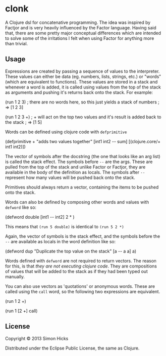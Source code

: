 # clonk

A Clojure dsl for concatenative programming. The idea was inspired by Factjor and is very heavily influenced by the Factor language. Having said that, there are some pretty major conceptual differences which are intended to solve some of the irritations I felt when using Factor for anything more than trivial.

## Usage

Expressions are created by passing a sequence of values to the interpreter. These values can either be data (eg. numbers, lists, strings, etc.) or "words" (which are equivalent to functions). These values are stored in a stack and whenever a word is added, it is called using values from the top of the stack as arguments and pushing it's returns back onto the stack. For example:

(run 1 2 3) ; there are no words here, so this just yields a stack of numbers
; => [1 2 3]

(run 1 2 3 +) ; + will act on the top two values and it's result is added back to the stack
; => [1 5]

Words can be defined using clojure code with `defprimitive`

(defprimitive +
  "adds two values together"
  [int1 int2 -- sum]
  [(clojure.core/+ int1 int2)])

The vector of symbols after the docstring (the one that looks like an arg list) is called the stack effect. The symbols before `--` are the args. These are pulled from the top of the stack and unlike Factor or Factjor, they are available in the body of the definition as locals. The symbols after `--` represent how many values will be pushed back onto the stack.

Primitives should always return a vector, containing the items to be pushed onto the stack.

Words can also be defined by composing other words and values with `defword` like so:

(defword double [int1 -- int2] 2 * )

This means that `(run 5 double)` is identical to `(run 5 2 *)`

Again, the vector of symbols is the stack effect, and the symbols before the `--` are available as locals in the word definition like so:

(defword dup
  "Duplicate the top value on the stack"
  [a -- a a]
  a)


Words defined with `defword` are not required to return vectors. The reason for this, is that *they are not executing clojure code*. They are compositions of values that will be added to the stack as if they had been typed out manually.


You can also use vectors as 'quotations' or anonymous words. These are called using the `call` word, so the following two expressions are equivalent.

  (run 1 2 +)

  (run 1 [2 +] call)

## License

Copyright © 2013 Simon Hicks

Distributed under the Eclipse Public License, the same as Clojure.
